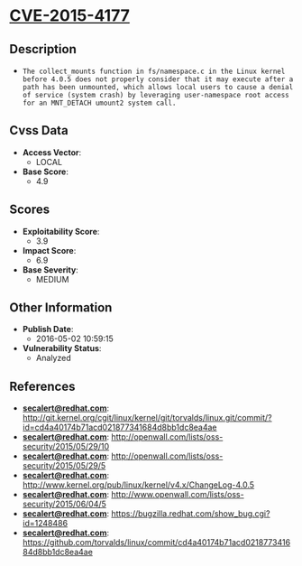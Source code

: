 
# [CVE-2015-4177](http://git.kernel.org/cgit/linux/kernel/git/torvalds/linux.git/commit/?id=cd4a40174b71acd021877341684d8bb1dc8ea4ae)

## Description

- `The collect_mounts function in fs/namespace.c in the Linux kernel before 4.0.5 does not properly consider that it may execute after a path has been unmounted, which allows local users to cause a denial of service (system crash) by leveraging user-namespace root access for an MNT_DETACH umount2 system call.`

## Cvss Data

- **Access Vector**:
  - LOCAL
- **Base Score**:
  - 4.9

## Scores

- **Exploitability Score**:
  - 3.9
- **Impact Score**:
  - 6.9
- **Base Severity**:
  - MEDIUM

## Other Information

- **Publish Date**:
  - 2016-05-02 10:59:15
- **Vulnerability Status**:
  - Analyzed

## References

- **secalert@redhat.com**: http://git.kernel.org/cgit/linux/kernel/git/torvalds/linux.git/commit/?id=cd4a40174b71acd021877341684d8bb1dc8ea4ae
- **secalert@redhat.com**: http://openwall.com/lists/oss-security/2015/05/29/10
- **secalert@redhat.com**: http://openwall.com/lists/oss-security/2015/05/29/5
- **secalert@redhat.com**: http://www.kernel.org/pub/linux/kernel/v4.x/ChangeLog-4.0.5
- **secalert@redhat.com**: http://www.openwall.com/lists/oss-security/2015/06/04/5
- **secalert@redhat.com**: https://bugzilla.redhat.com/show_bug.cgi?id=1248486
- **secalert@redhat.com**: https://github.com/torvalds/linux/commit/cd4a40174b71acd021877341684d8bb1dc8ea4ae
